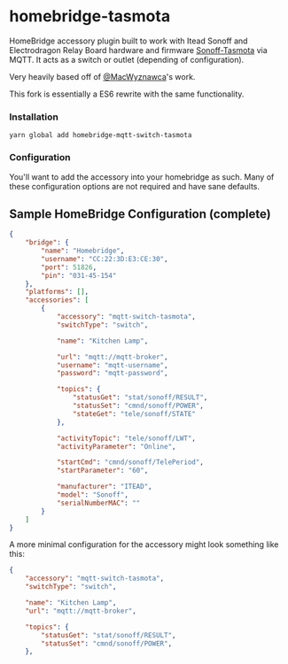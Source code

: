 # homebridge-tasmota

HomeBridge accessory plugin built to work with Itead Sonoff and Electrodragon
Relay Board hardware and firmware
[Sonoff-Tasmota](https://github.com/arendst/Sonoff-Tasmota) via MQTT. It acts
as a switch or outlet (depending of configuration).

Very heavily based off of
[@MacWyznawca](https://github.com/MacWyznawca/homebridge-mqtt-switch-tasmota)'s
work.

This fork is essentially a ES6 rewrite with the same functionality.

### Installation

```
yarn global add homebridge-mqtt-switch-tasmota
```

### Configuration

You'll want to add the accessory into your homebridge as such. Many of these
configuration options are not required and have sane defaults.

Sample HomeBridge Configuration (complete)
--------------------
```json
{
    "bridge": {
        "name": "Homebridge",
        "username": "CC:22:3D:E3:CE:30",
        "port": 51826,
        "pin": "031-45-154"
    },
    "platforms": [],
    "accessories": [
        {
            "accessory": "mqtt-switch-tasmota",
            "switchType": "switch",

            "name": "Kitchen Lamp",

            "url": "mqtt://mqtt-broker",
            "username": "mqtt-username",
            "password": "mqtt-password",

            "topics": {
                "statusGet": "stat/sonoff/RESULT",
                "statusSet": "cmnd/sonoff/POWER",
                "stateGet": "tele/sonoff/STATE"
            },

            "activityTopic": "tele/sonoff/LWT",
            "activityParameter": "Online",

            "startCmd": "cmnd/sonoff/TelePeriod",
            "startParameter": "60",

            "manufacturer": "ITEAD",
            "model": "Sonoff",
            "serialNumberMAC": ""
        }
    ]
}
```

A more minimal configuration for the accessory might look something like this:

```json
{
    "accessory": "mqtt-switch-tasmota",
    "switchType": "switch",

    "name": "Kitchen Lamp",
    "url": "mqtt://mqtt-broker",

    "topics": {
        "statusGet": "stat/sonoff/RESULT",
        "statusSet": "cmnd/sonoff/POWER",
    },
```
